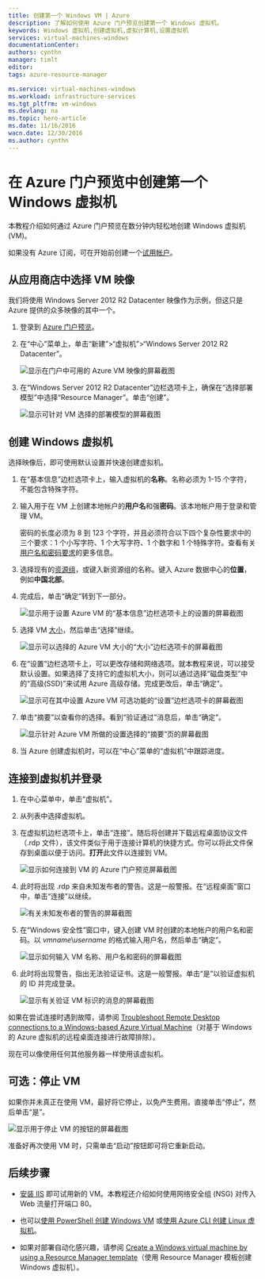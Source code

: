 ```yaml
---
title: 创建第一个 Windows VM | Azure
description: 了解如何使用 Azure 门户预览创建第一个 Windows 虚拟机。
keywords: Windows 虚拟机,创建虚拟机,虚拟计算机,设置虚拟机
services: virtual-machines-windows
documentationCenter: 
authors: cynthn
manager: timlt
editor: 
tags: azure-resource-manager

ms.service: virtual-machines-windows
ms.workload: infrastructure-services
ms.tgt_pltfrm: vm-windows
ms.devlang: na
ms.topic: hero-article
ms.date: 11/16/2016
wacn.date: 12/30/2016
ms.author: cynthn
---
```


# 在 Azure 门户预览中创建第一个 Windows 虚拟机

本教程介绍如何通过 Azure 门户预览在数分钟内轻松地创建 Windows 虚拟机 (VM)。

如果没有 Azure 订阅，可在开始前创建一个[试用帐户](https://www.azure.cn/pricing/1rmb-trial/)。

## 从应用商店中选择 VM 映像

我们将使用 Windows Server 2012 R2 Datacenter 映像作为示例，但这只是 Azure 提供的众多映像的其中一个。

1. 登录到 [Azure 门户预览](https://portal.azure.cn)。

2. 在“中心”菜单上，单击“新建”>“虚拟机”>“Windows Server 2012 R2 Datacenter”。

    ![显示在门户中可用的 Azure VM 映像的屏幕截图](./media/virtual-machines-windows-hero-tutorial/marketplace-new.png)  

3. 在“Windows Server 2012 R2 Datacenter”边栏选项卡上，确保在“选择部署模型”中选择“Resource Manager”。单击“创建”。

    ![显示可针对 VM 选择的部署模型的屏幕截图](./media/virtual-machines-windows-hero-tutorial/deployment-model.png)  

## 创建 Windows 虚拟机

选择映像后，即可使用默认设置并快速创建虚拟机。

1. 在“基本信息”边栏选项卡上，输入虚拟机的**名称**。名称必须为 1-15 个字符，不能包含特殊字符。

2. 输入用于在 VM 上创建本地帐户的**用户名**和强**密码**。该本地帐户用于登录和管理 VM。

    密码的长度必须为 8 到 123 个字符，并且必须符合以下四个复杂性要求中的三个要求：1 个小写字符、1 个大写字符、1 个数字和 1 个特殊字符。查看有关[用户名和密码要求](./virtual-machines-windows-faq.md#what-are-the-username-requirements-when-creating-a-vm)的更多信息。

3. 选择现有的[资源组](../azure-resource-manager/resource-group-overview.md#resource-groups)，或键入新资源组的名称。键入 Azure 数据中心的**位置**，例如**中国北部**。

4. 完成后，单击“确定”转到下一部分。

    ![显示用于设置 Azure VM 的“基本信息”边栏选项卡上的设置的屏幕截图](./media/virtual-machines-windows-hero-tutorial/basics-blade.png)  

5. 选择 VM [大小](./virtual-machines-windows-sizes.md)，然后单击“选择”继续。

    ![显示可以选择的 Azure VM 大小的“大小”边栏选项卡的屏幕截图](./media/virtual-machines-windows-hero-tutorial/size-blade.png)  

6. 在“设置”边栏选项卡上，可以更改存储和网络选项。就本教程来说，可以接受默认设置。如果选择了支持它的虚拟机大小，则可以通过选择“磁盘类型”中的“高级(SSD)”来试用 Azure 高级存储。完成更改后，单击“确定”。

    ![显示可在其中设置 Azure VM 可选功能的“设置”边栏选项卡的屏幕截图](./media/virtual-machines-windows-hero-tutorial/settings-blade.png)  

7. 单击“摘要”以查看你的选择。看到“验证通过”消息后，单击“确定”。

    ![显示针对 Azure VM 所做的设置选择的“摘要”页的屏幕截图](./media/virtual-machines-windows-hero-tutorial/summary-blade.png)  

8. 当 Azure 创建虚拟机时，可以在“中心”菜单的“虚拟机”中跟踪进度。

## <a name="log-on-to-the-virtual-machine"></a> 连接到虚拟机并登录

1. 在中心菜单中，单击“虚拟机”。

2. 从列表中选择虚拟机。

3. 在虚拟机边栏选项卡上，单击“连接”。随后将创建并下载远程桌面协议文件（.rdp 文件），该文件类似于用于连接计算机的快捷方式。你可以将此文件保存到桌面以便于访问。**打开**此文件以连接到 VM。

    ![显示如何连接到 VM 的 Azure 门户预览屏幕截图](./media/virtual-machines-windows-hero-tutorial/connect.png)  

4. 此时将出现 .rdp 来自未知发布者的警告。这是一般警报。在“远程桌面”窗口中，单击“连接”以继续。

    ![有关未知发布者的警告的屏幕截图](./media/virtual-machines-windows-hero-tutorial/rdp-warn.png)  

5. 在“Windows 安全性”窗口中，键入创建 VM 时创建的本地帐户的用户名和密码。以 *vmname*&#92;*username* 的格式输入用户名，然后单击“确定”。

    ![显示如何输入 VM 名称、用户名和密码的屏幕截图](./media/virtual-machines-windows-hero-tutorial/credentials.png)  

6. 此时将出现警告，指出无法验证证书。这是一般警报。单击“是”以验证虚拟机的 ID 并完成登录。

    ![显示有关验证 VM 标识的消息的屏幕截图](./media/virtual-machines-windows-hero-tutorial/cert-warning.png)  

如果在尝试连接时遇到故障，请参阅 [Troubleshoot Remote Desktop connections to a Windows-based Azure Virtual Machine](./virtual-machines-windows-troubleshoot-rdp-connection.md)（对基于 Windows 的 Azure 虚拟机的远程桌面连接进行故障排除）。

现在可以像使用任何其他服务器一样使用该虚拟机。

## 可选：停止 VM

如果你并未真正在使用 VM，最好将它停止，以免产生费用。直接单击“停止”，然后单击“是”。

![显示用于停止 VM 的按钮的屏幕截图](./media/virtual-machines-windows-hero-tutorial/stop-vm.png)  

准备好再次使用 VM 时，只需单击“启动”按钮即可将它重新启动。

## 后续步骤

- [安装 IIS](./virtual-machines-windows-hero-role.md) 即可试用新的 VM。本教程还介绍如何使用网络安全组 (NSG) 对传入 Web 流量打开端口 80。

- 也可以[使用 PowerShell 创建 Windows VM](./virtual-machines-windows-ps-create.md) 或[使用 Azure CLI 创建 Linux 虚拟机](./virtual-machines-linux-quick-create-cli.md)。

- 如果对部署自动化感兴趣，请参阅 [Create a Windows virtual machine by using a Resource Manager template](./virtual-machines-windows-ps-template.md)（使用 Resource Manager 模板创建 Windows 虚拟机）。

<!---HONumber=Mooncake_Quality_Review_1118_2016-->